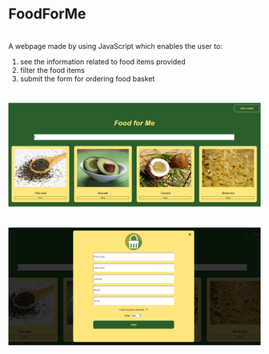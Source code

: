 # FoodForMe
#
A webpage made by using JavaScript which enables the user to:
1. see the information related to food items provided
2. filter the food items
3. submit the form for ordering food basket
#
![Alt text](/img/mainScreenshoot.PNG?raw=true "Optional Title")
#
![Alt text](/img/orderScreenshoot.PNG?raw=true "Optional Title")
